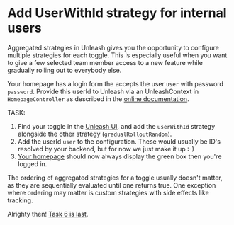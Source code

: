 # Add UserWithId strategy for internal users

Aggregated strategies in Unleash gives you the opportunity to configure multiple strategies for each toggle. This is especially useful when you want to give a few selected team member access to a new feature while gradually rolling out to everybody else.

Your homepage has a login form the accepts the user `user` with password `password`. Provide this userId to Unleash via an UnleashContext in `HomepageController` as described in the [online documentation](https://github.com/Unleash/unleash-client-java).

TASK:

1. Find your toggle in the [Unleash UI](http://unleash.herokuapp.com), and add the `userWithId` strategy alongside the other strategy (`gradualRolloutRandom`).
2. Add the userId `user` to the configuration. These would usually be ID's resolved by your backend, but for now we just make it up :-)
3. [Your homepage](http:/localhost:8080) should now always display the green box then you're logged in.

The ordering of aggregated strategies for a toggle usually doesn't matter, as they are sequentially evaluated until one returns true. One exception where ordering may matter is custom strategies with side effects like tracking.

Alrighty then! [Task 6 is last](task-6.md).
